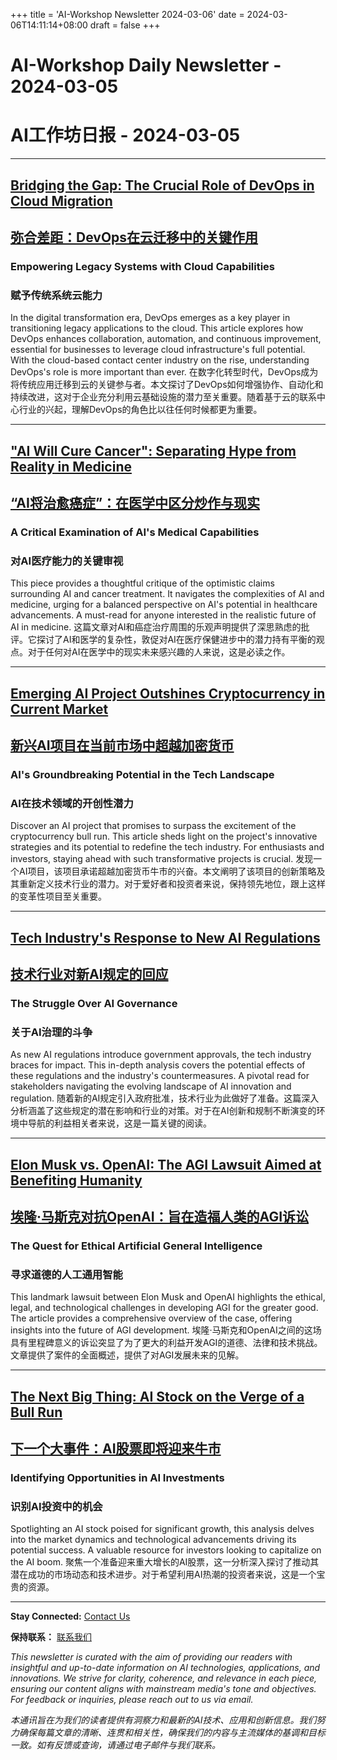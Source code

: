 +++
title = 'AI-Workshop Newsletter 2024-03-06'
date = 2024-03-06T14:11:14+08:00
draft = false
+++
# AI-Workshop Daily Newsletter - 2024-03-05

# AI工作坊日报 - 2024-03-05

---

## [Bridging the Gap: The Crucial Role of DevOps in Cloud Migration](https://socialnomics.net/2024/03/03/the-role-of-devops-in-migrating-legacy-applications-to-cloud-infrastructure/)
## [弥合差距：DevOps在云迁移中的关键作用](https://socialnomics.net/2024/03/03/the-role-of-devops-in-migrating-legacy-applications-to-cloud-infrastructure/)
### **Empowering Legacy Systems with Cloud Capabilities**
### **赋予传统系统云能力**
In the digital transformation era, DevOps emerges as a key player in transitioning legacy applications to the cloud. This article explores how DevOps enhances collaboration, automation, and continuous improvement, essential for businesses to leverage cloud infrastructure's full potential. With the cloud-based contact center industry on the rise, understanding DevOps's role is more important than ever.
在数字化转型时代，DevOps成为将传统应用迁移到云的关键参与者。本文探讨了DevOps如何增强协作、自动化和持续改进，这对于企业充分利用云基础设施的潜力至关重要。随着基于云的联系中心行业的兴起，理解DevOps的角色比以往任何时候都更为重要。

---

## ["AI Will Cure Cancer": Separating Hype from Reality in Medicine](https://rachel.fast.ai/posts/2024-02-20-ai-medicine/)
## [“AI将治愈癌症”：在医学中区分炒作与现实](https://rachel.fast.ai/posts/2024-02-20-ai-medicine/)
### **A Critical Examination of AI's Medical Capabilities**
### **对AI医疗能力的关键审视**
This piece provides a thoughtful critique of the optimistic claims surrounding AI and cancer treatment. It navigates the complexities of AI and medicine, urging for a balanced perspective on AI's potential in healthcare advancements. A must-read for anyone interested in the realistic future of AI in medicine.
这篇文章对AI和癌症治疗周围的乐观声明提供了深思熟虑的批评。它探讨了AI和医学的复杂性，敦促对AI在医疗保健进步中的潜力持有平衡的观点。对于任何对AI在医学中的现实未来感兴趣的人来说，这是必读之作。

---

## [Emerging AI Project Outshines Cryptocurrency in Current Market](https://biztoc.com/x/eea14d78b5ae17fb)
## [新兴AI项目在当前市场中超越加密货币](https://biztoc.com/x/eea14d78b5ae17fb)
### **AI's Groundbreaking Potential in the Tech Landscape**
### **AI在技术领域的开创性潜力**
Discover an AI project that promises to surpass the excitement of the cryptocurrency bull run. This article sheds light on the project's innovative strategies and its potential to redefine the tech industry. For enthusiasts and investors, staying ahead with such transformative projects is crucial.
发现一个AI项目，该项目承诺超越加密货币牛市的兴奋。本文阐明了该项目的创新策略及其重新定义技术行业的潜力。对于爱好者和投资者来说，保持领先地位，跟上这样的变革性项目至关重要。

---

## [Tech Industry's Response to New AI Regulations](https://www.thehindubusinessline.com/info-tech/tech-industry-to-push-back-against-the-new-ai-rule-requiring-govt-approvals/article67910551.ece)
## [技术行业对新AI规定的回应](https://www.thehindubusinessline.com/info-tech/tech-industry-to-push-back-against-the-new-ai-rule-requiring-govt-approvals/article67910551.ece)
### **The Struggle Over AI Governance**
### **关于AI治理的斗争**
As new AI regulations introduce government approvals, the tech industry braces for impact. This in-depth analysis covers the potential effects of these regulations and the industry's countermeasures. A pivotal read for stakeholders navigating the evolving landscape of AI innovation and regulation.
随着新的AI规定引入政府批准，技术行业为此做好了准备。这篇深入分析涵盖了这些规定的潜在影响和行业的对策。对于在AI创新和规制不断演变的环境中导航的利益相关者来说，这是一篇关键的阅读。

---

## [Elon Musk vs. OpenAI: The AGI Lawsuit Aimed at Benefiting Humanity](https://patentlyo.com/patent/2024/03/artificial-intelligence-benefits.html)
## [埃隆·马斯克对抗OpenAI：旨在造福人类的AGI诉讼](https://patentlyo.com/patent/2024/03/artificial-intelligence-benefits.html)
### **The Quest for Ethical Artificial General Intelligence**
### **寻求道德的人工通用智能**
This landmark lawsuit between Elon Musk and OpenAI highlights the ethical, legal, and technological challenges in developing AGI for the greater good. The article provides a comprehensive overview of the case, offering insights into the future of AGI development.
埃隆·马斯克和OpenAI之间的这场具有里程碑意义的诉讼突显了为了更大的利益开发AGI的道德、法律和技术挑战。文章提供了案件的全面概述，提供了对AGI发展未来的见解。

---

## [The Next Big Thing: AI Stock on the Verge of a Bull Run](https://biztoc.com/x/e35f5fec02de2095)
## [下一个大事件：AI股票即将迎来牛市](https://biztoc.com/x/e35f5fec02de2095)
### **Identifying Opportunities in AI Investments**
### **识别AI投资中的机会**
Spotlighting an AI stock poised for significant growth, this analysis delves into the market dynamics and technological advancements driving its potential success. A valuable resource for investors looking to capitalize on the AI boom.
聚焦一个准备迎来重大增长的AI股票，这一分析深入探讨了推动其潜在成功的市场动态和技术进步。对于希望利用AI热潮的投资者来说，这是一个宝贵的资源。

---

**Stay Connected:** [Contact Us](mailto:ai-workshop-newsletter@devctr.xyz)

**保持联系：** [联系我们](mailto:ai-workshop-newsletter@devctr.xyz)

*This newsletter is curated with the aim of providing our readers with insightful and up-to-date information on AI technologies, applications, and innovations. We strive for clarity, coherence, and relevance in each piece, ensuring our content aligns with mainstream media's tone and objectives. For feedback or inquiries, please reach out to us via email.*

*本通讯旨在为我们的读者提供有洞察力和最新的AI技术、应用和创新信息。我们努力确保每篇文章的清晰、连贯和相关性，确保我们的内容与主流媒体的基调和目标一致。如有反馈或查询，请通过电子邮件与我们联系。*
